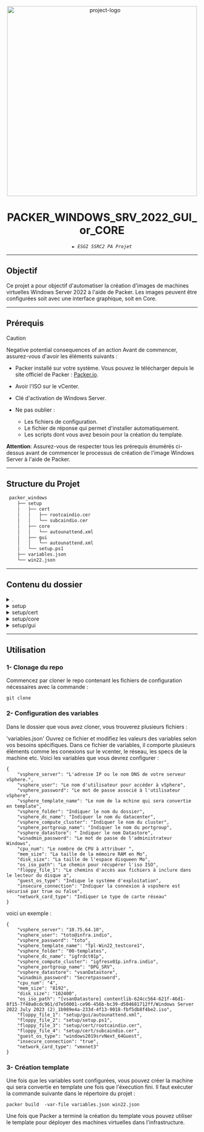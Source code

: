 <p align="center">
  <img src="https://i0.wp.com/www.virtualtothecore.com/wp-content/uploads/2023/09/packer-winserver.png?fit=1280%2C640&ssl=1" width="500" alt="project-logo">
</p>
<p align="center">
    <h1 align="center">PACKER_WINDOWS_SRV_2022_GUI_or_CORE</h1>
</p>
<p align="center">
    <em><code>► ESGI 5SRC2 PA Projet</code></em>


<hr>

##  Objectif

Ce projet a pour objectif d'automatiser la création d'images de machines virtuelles Windows Server 2022 à l'aide de Packer. Les images peuvent être configurées soit avec une interface graphique, soit en Core. 

---

## Prérequis

> [!CAUTION]
> Negative potential consequences of an action
Avant de commencer, assurez-vous d'avoir les éléments suivants :

- Packer installé sur votre système. Vous pouvez le télécharger depuis le site officiel de Packer : [Packer.io](https://www.packer.io/downloads).

- Avoir l'ISO sur le vCenter.

- Clé d'activation de Windows Server.

- Ne pas oublier :
  - Les fichiers de configuration.
  - Le fichier de réponse qui permet d'installer automatiquement.
  - Les scripts dont vous avez besoin pour la création du template.

**Attention**: Assurez-vous de respecter tous les prérequis énumérés ci-dessus avant de commencer le processus de création de l'image Windows Server à l'aide de Packer.



---

##  Structure du Projet

```sh
 packer_windows
    ├── setup
    │   ├── cert
    │   │   ├── rootcaindio.cer
    │   │   └── subcaindio.cer
    │   ├── core
    │   │   └── autounattend.xml
    │   ├── gui
    │   │   └── autounattend.xml
    │   └── setup.ps1
    ├── variables.json
    └── win22.json
```

---

##  Contenu du dossier

<details closed><summary>.</summary>

| Fichiers                                                                                         |  Descriptions                          |
| ---                                                                                          | ---                             |
| win22.json        | <code>► Fichier de configuration Packer pour la création de l'image Windows Server.  </code> |
| variables.json | <code>► Fichier de configuration contenant les variables.</code> |

</details>

<details closed><summary>setup</summary>

| Fichier                                                                                     |  Description                          |
| ---                                                                                      | ---                             |
| setup.ps1 | <code>► Script PowerShell pour les configurations lors de l'installation (Réseau, Installation VMware Tools et certificat, Autorisation RDP). </code> |

</details>

<details closed><summary>setup/cert</summary>

| Fichiers                                                                                                    
| ---                                                                      
| rootcaindio.cer
| subcaindio.cer

</details>

<details closed><summary>setup/core</summary>

| Fichier                                                                                     |  Description                          |
| ---                                                                                      | ---                             |
| autounattend.xml | <code>► Le fichier contiennent les réponses aux questions d'installation de Windows Server. </code> |

</details>


<details closed><summary>setup/gui</summary>

| Fichier                                                                                     |  Description                          |
| ---                                                                                      | ---                             |
| autounattend.xml | <code>► Le fichier contiennent les réponses aux questions d'installation de Windows Server. </code> |

</details>

---

##  Utilisation

###  1- Clonage du repo

Commencez par cloner le repo contenant les fichiers de configuration nécessaires avec la commande :
```console
git clone 
```

###  2- Configuration des variables

Dans le dossier que vous avez cloner, vous trouverez plusieurs fichiers : 


'variables.json'
Ouvrez ce fichier et modifiez les valeurs des variables selon vos besoins spécifiques. Dans ce fichier de variables, il comporte plusieurs éléments comme les conexions sur le vcenter, le réseau, les specs de la machine etc. 
Voici les variables que vous devrez configurer :
```console
{
    "vsphere_server": "L'adresse IP ou le nom DNS de votre serveur vSphere.",
    "vsphere_user": "Le nom d'utilisateur pour accéder à vSphere",
    "vsphere_password": "Le mot de passe associé à l'utilisateur vSphere",
    "vsphere_template_name": "Le nom de la mchine qui sera convertie en template",
    "vsphere_folder": "Indiquer le nom du dossier",
    "vsphere_dc_name": "Indiquer le nom du datacenter",
    "vsphere_compute_cluster": "Indiquer le nom du cluster",
    "vsphere_portgroup_name": "Indiquer le nom du portgroup",
    "vsphere_datastore": " Indiquer le nom Datastore",
    "winadmin_password": "Le mot de passe de l'administrateur Windows",
    "cpu_num": "Le nombre de CPU à attribuer ",
    "mem_size": "La taille de la mémoire RAM en Mo",
    "disk_size": "La taille de l'espace disqueen Mo",
    "os_iso_path": "Le chemin pour récupérer l'iso ISO",
    "floppy_file_1": "Le chemins d'accès aux fichiers à inclure dans le lecteur du disque a",
    "guest_os_type": "Indique le système d'exploitation",
    "insecure_connection": "Indiquer la connexion à vspshere est sécurisé par true ou false",
    "network_card_type": "Indiquer Le type de carte réseau"
}
```

voici un exemple : 
```console
{
    "vsphere_server": "10.75.64.10",
    "vsphere_user": "toto@infra.indio",
    "vsphere_password": "toto",
    "vsphere_template_name": "Tpl-Win22_testcore1",
    "vsphere_folder": "00-templates",
    "vsphere_dc_name": "igfrdct01p",
    "vsphere_compute_cluster": "igfresx01p.infra.indio",
    "vsphere_portgroup_name": "DPG_SRV",
    "vsphere_datastore": "vsanDatastore",
    "winadmin_password": "Secretpassword",
    "cpu_num": "4",
    "mem_size": "8192",
    "disk_size": "102400",
    "os_iso_path": "[vsanDatastore] contentlib-624cc564-621f-46d1-8f15-7f40a0cdc961/d7e50001-ce96-456b-bc39-d504681712ff/Windows Server 2022 July 2023 (2)_1b989e4a-233d-4f13-9018-fbf5db8f4be2.iso",
    "floppy_file_1": "setup/gui/autounattend.xml",
    "floppy_file_2": "setup/setup.ps1",
    "floppy_file_3": "setup/cert/rootcaindio.cer",
    "floppy_file_4": "setup/cert/subcaindio.cer",
    "guest_os_type": "windows2019srvNext_64Guest",
    "insecure_connection": "true",
    "network_card_type": "vmxnet3"
}

```

###  3- Création template


Une fois que les variables sont configurées, vous pouvez créer la machine qui sera convertie en template une fois que l'éxecution fini. 
Il faut exécuter la commande suivante dans le répertoire du projet :
```console
packer build  -var-file variables.json win22.json 
```


Une fois que Packer a terminé la création du template  vous pouvez utiliser le template pour déployer des machines virtuelles dans l'infrastructure. 